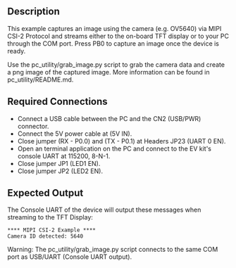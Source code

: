 ## Description

This example captures an image using the camera (e.g. OV5640) via MIPI CSI-2 Protocol and streams either to the on-board TFT display or to your PC through the COM port. Press PB0 to capture an image once the device is ready.

Use the pc_utility/grab_image.py script to grab the camera data and create a png image of the captured image. More information can be found in pc_utility/README.md.

## Required Connections

-   Connect a USB cable between the PC and the CN2 (USB/PWR) connector.
-   Connect the 5V power cable at (5V IN).
-   Close jumper (RX - P0.0) and (TX - P0.1) at Headers JP23 (UART 0 EN).
-   Open an terminal application on the PC and connect to the EV kit's console UART at 115200, 8-N-1.
-   Close jumper JP1 (LED1 EN).
-   Close jumper JP2 (LED2 EN).

## Expected Output

The Console UART of the device will output these messages when streaming to the TFT Display:

```
**** MIPI CSI-2 Example ****
Camera ID detected: 5640

```

Warning: The pc_utility/grab_image.py script connects to the same COM port as USB/UART (Console UART output).
